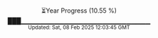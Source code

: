 <p align="center">
⏳Year Progress (10.55 %)<br>
███▁▁▁▁▁▁▁▁▁▁▁▁▁▁▁▁▁▁▁▁▁▁▁▁▁▁▁ <br>
<sub>Updated: Sat, 08 Feb 2025 12:03:45 GMT</sub>
</p>

